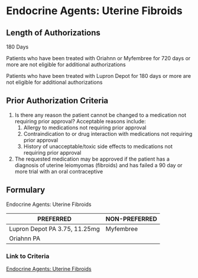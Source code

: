 # Endocrine Agents: Uterine Fibroids

## Length of Authorizations

180 Days

Patients who have been treated with Oriahnn or Myfembree for 720 days or more are not eligible for additional authorizations

Patients who have been treated with Lupron Depot for 180 days or more are not eligible for additional authorizations

## Prior Authorization Criteria

1.  Is there any reason the patient cannot be changed to a medication not requiring prior approval? Acceptable reasons include:
    1.  Allergy to medications not requiring prior approval
    2.  Contraindication to or drug interaction with medications not requiring prior approval
    3.  History of unacceptable/toxic side effects to medications not requiring prior approval
2.  The requested medication may be approved if the patient has a diagnosis of uterine leiomyomas (fibroids) and has failed a 90 day or more trial with an oral contraceptive

## Formulary

Endocrine Agents: Uterine Fibroids

| PREFERRED                     | NON-PREFERRED |
|-------------------------------|---------------|
| Lupron Depot PA 3.75, 11.25mg | Myfembree     |
| Oriahnn PA                    |               |

### Link to Criteria

[Endocrine Agents: Uterine Fibroids](https://pharmacy.medicaid.ohio.gov/sites/default/files/20220415_UPDL_Criteria_FINAL_.pdf#page=57)
